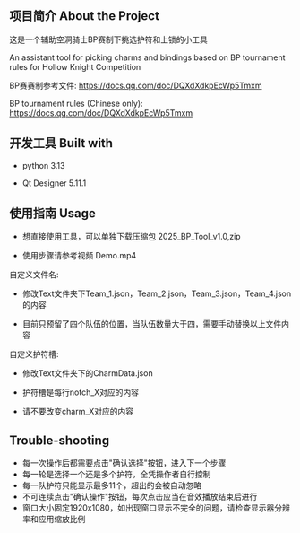 ## 项目简介  About the Project

这是一个辅助空洞骑士BP赛制下挑选护符和上锁的小工具

An assistant tool for picking charms and bindings based on BP tournament rules for Hollow Knight Competition


BP赛赛制参考文件: https://docs.qq.com/doc/DQXdXdkpEcWp5Tmxm

BP tournament rules (Chinese only): https://docs.qq.com/doc/DQXdXdkpEcWp5Tmxm


## 开发工具  Built with


* python 3.13
 
* Qt Designer 5.11.1
 

## 使用指南 Usage


* 想直接使用工具，可以单独下载压缩包 2025_BP_Tool_v1.0,zip

* 使用步骤请参考视频 Demo.mp4


自定义文件名:

* 修改Text文件夹下Team_1.json，Team_2.json，Team_3.json，Team_4.json的内容
 
* 目前只预留了四个队伍的位置，当队伍数量大于四，需要手动替换以上文件内容
 

自定义护符槽:

* 修改Text文件夹下的CharmData.json
 
* 护符槽是每行notch_X对应的内容
 
* 请不要改变charm_X对应的内容
 

## Trouble-shooting

* 每一次操作后都需要点击"确认选择"按钮，进入下一个步骤
* 每一轮是选择一个还是多个护符，全凭操作者自行控制
* 每一队护符只能显示最多11个，超出的会被自动忽略
* 不可连续点击"确认操作"按钮，每次点击应当在音效播放结束后进行
* 窗口大小固定1920x1080，如出现窗口显示不完全的问题，请检查显示器分辨率和应用缩放比例
